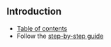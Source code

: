 ## Introduction

* [Table of contents](table-of-contents.md)
* Follow the [step-by-step guide](step-by-step-guide.md)